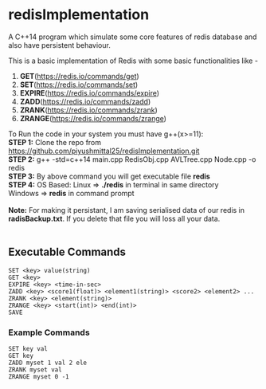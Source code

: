 # redisImplementation
A C++14 program which simulate some core features of redis database and also have persistent behaviour.

This is a basic implementation of Redis with some basic functionalities like -
1. **GET**(https://redis.io/commands/get)
2. **SET**(https://redis.io/commands/set)
3. **EXPIRE**(https://redis.io/commands/expire)
4. **ZADD**(https://redis.io/commands/zadd)
5. **ZRANK**(https://redis.io/commands/zrank)
6. **ZRANGE**(https://redis.io/commands/zrange)

To Run the code in your system you must have g++(x>=11):<br>
**STEP 1:** Clone the repo from https://github.com/piyushmittal25/redisImplementation.git<br>
**STEP 2:** g++ -std=c++14 main.cpp RedisObj.cpp AVLTree.cpp Node.cpp -o redis<br>
**STEP 3:** By above command you will get executable file **redis**<br>
**STEP 4:** OS Based: Linux => **./redis** in terminal in same directory<br>
                      Windows => **redis** in command prompt<br>
<br>
**Note:** For making it persistant, I am saving serialised data of our redis in **radisBackup.txt**. If you delete that file you will loss all your data.<br>
<br>
## Executable Commands
```
SET <key> value(string)
GET <key>
EXPIRE <key> <time-in-sec>
ZADD <key> <score1(float)> <element1(string)> <score2> <element2> ...
ZRANK <key> <element(string)>
ZRANGE <key> <start(int)> <end(int)>
SAVE 
```
### Example Commands
```
SET key val
GET key
ZADD myset 1 val 2 ele
ZRANK myset val
ZRANGE myset 0 -1
```


